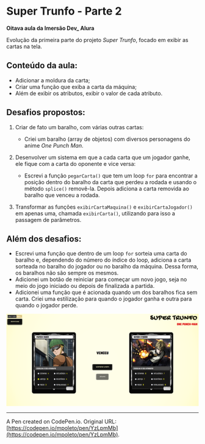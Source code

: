 # Super Trunfo - Parte 2

**Oitava aula da Imersão Dev_ Alura**

Evolução da primeira parte do projeto *Super Trunfo*, focado em exibir as cartas na tela.

## Conteúdo da aula:

- Adicionar a moldura da carta;
- Criar uma função que exiba a carta da máquina;
- Além de exibir os atributos, exibir o valor de cada atributo.

## Desafios propostos:

1. Criar de fato um baralho, com várias outras cartas:
    - Criei um baralho (array de objetos) com diversos personagens do anime *One Punch Man*.
  
2. Desenvolver um sistema em que a cada carta que um jogador ganhe, ele fique com a carta do oponente e vice versa:
    - Escrevi a função `pegarCarta()` que tem um loop `for` para encontrar a posição dentro do baralho da carta que perdeu a rodada e usando o método `splice()` removê-la. Depois adiciona a carta removida ao baralho que venceu a rodada.  
  
3. Transformar as funções `exibirCartaMaquina()` e `exibirCartaJogador()` em apenas uma, chamada `exibirCarta()`, utilizando para isso a passagem de parâmetros.

## Além dos desafios:

- Escrevi uma função que dentro de um loop `for` sorteia uma carta do baralho e, dependendo do número do índice do loop, adiciona a carta sorteada no baralho do jogador ou no baralho da máquina. Dessa forma, os baralhos não são sempre os mesmos.
- Adicionei um botão de reiniciar para começar um novo jogo, seja no meio do jogo iniciado ou depois de finalizada a partida.
- Adicionei uma função que é acionada quando um dos baralhos fica sem carta. Criei uma estilização para quando o jogador ganha e outra para quando o jogador perde.

![Imagem de exemplo da página Super Trunfo parte 2](./src/assets/img/super-trunfo-2-pagina.png)

-----------------
A Pen created on CodePen.io. Original URL: [https://codepen.io/mpoleto/pen/YzLpmMb](https://codepen.io/mpoleto/pen/YzLpmMb).

